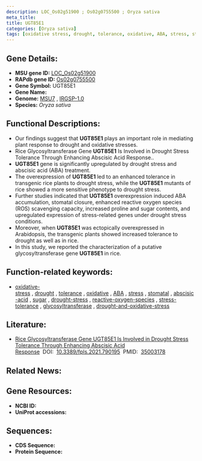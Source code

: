 ```yaml
---
description: LOC_Os02g51900 ; Os02g0755500 ; Oryza sativa
meta_title:
title: UGT85E1
categories: [Oryza sativa]
tags: [oxidative stress, drought, tolerance, oxidative, ABA, stress, stomatal, abscisic acid, sugar, drought stress, reactive oxygen species, stress tolerance, drought stress ,  ABA , glycosyltransferase, drought and oxidative stress]
---
```


## Gene Details:
- **MSU gene ID:** [LOC_Os02g51900](http://rice.uga.edu/cgi-bin/ORF_infopage.cgi?orf=LOC_Os02g51900)  
- **RAPdb gene ID:** [Os02g0755500](https://rapdb.dna.affrc.go.jp/locus/?name=Os02g0755500)  
- **Gene Symbol:** UGT85E1
- **Gene Name:**
- **Genome:**  [MSU7](http://rice.uga.edu/)&nbsp;,&nbsp;[IRGSP-1.0](https://rapdb.dna.affrc.go.jp/download/irgsp1.html)
- **Species:** *Oryza sativa*

## Functional Descriptions:
   - Our findings suggest that **UGT85E1** plays an important role in mediating plant response to drought and oxidative stresses.
   - Rice Glycosyltransferase Gene **UGT85E1** Is Involved in Drought Stress Tolerance Through Enhancing Abscisic Acid Response..
   - **UGT85E1** gene is significantly upregulated by drought stress and abscisic acid (ABA) treatment.
   - The overexpression of **UGT85E1** led to an enhanced tolerance in transgenic rice plants to drought stress, while the **UGT85E1** mutants of rice showed a more sensitive phenotype to drought stress.
   - Further studies indicated that **UGT85E1** overexpression induced ABA accumulation, stomatal closure, enhanced reactive oxygen species (ROS) scavenging capacity, increased proline and sugar contents, and upregulated expression of stress-related genes under drought stress conditions.
   - Moreover, when **UGT85E1** was ectopically overexpressed in Arabidopsis, the transgenic plants showed increased tolerance to drought as well as in rice.
   - In this study, we reported the characterization of a putative glycosyltransferase gene **UGT85E1** in rice.

## Function-related keywords:
   - [oxidative-stress](/tags/oxidative-stress/)&nbsp;,&nbsp;[drought](/tags/drought/)&nbsp;,&nbsp;[tolerance](/tags/tolerance/)&nbsp;,&nbsp;[oxidative](/tags/oxidative/)&nbsp;,&nbsp;[ABA](/tags/ABA/)&nbsp;,&nbsp;[stress](/tags/stress/)&nbsp;,&nbsp;[stomatal](/tags/stomatal/)&nbsp;,&nbsp;[abscisic-acid](/tags/abscisic-acid/)&nbsp;,&nbsp;[sugar](/tags/sugar/)&nbsp;,&nbsp;[drought-stress](/tags/drought-stress/)&nbsp;,&nbsp;[reactive-oxygen-species](/tags/reactive-oxygen-species/)&nbsp;,&nbsp;[stress-tolerance](/tags/stress-tolerance/)&nbsp;,&nbsp;[glycosyltransferase](/tags/glycosyltransferase/)&nbsp;,&nbsp;[drought-and-oxidative-stress](/tags/drought-and-oxidative-stress/)

## Literature:
   - [Rice Glycosyltransferase Gene UGT85E1 Is Involved in Drought Stress Tolerance Through Enhancing Abscisic Acid Response](https://www.doi.org/10.3389/fpls.2021.790195)&nbsp;&nbsp;DOI:&nbsp;&nbsp;[10.3389/fpls.2021.790195](https://www.doi.org/10.3389/fpls.2021.790195)&nbsp;&nbsp;PMID:&nbsp;&nbsp;[35003178](https://pubmed.ncbi.nlm.nih.gov/35003178/)

## Related News:

## Gene Resources:
- **NCBI ID:**  []()
- **UniProt accessions:** [](https://www.uniprot.org/uniprotkb//entry)

## Sequences:
- **CDS Sequence:**
- **Protein Sequence:**
